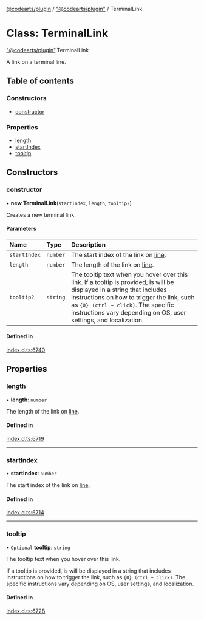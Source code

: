 [@codearts/plugin](../README.md) / ["@codearts/plugin"](../modules/_codearts_plugin_.md) / TerminalLink

# Class: TerminalLink

["@codearts/plugin"](../modules/_codearts_plugin_.md).TerminalLink

A link on a terminal line.

## Table of contents

### Constructors

- [constructor](codearts_plugin_.TerminalLink.md#constructor)

### Properties

- [length](codearts_plugin_.TerminalLink.md#length)
- [startIndex](codearts_plugin_.TerminalLink.md#startindex)
- [tooltip](codearts_plugin_.TerminalLink.md#tooltip)

## Constructors

### constructor

• **new TerminalLink**(`startIndex`, `length`, `tooltip?`)

Creates a new terminal link.

#### Parameters

| Name | Type | Description |
| :------ | :------ | :------ |
| `startIndex` | `number` | The start index of the link on [line](../interfaces/codearts_plugin_.TerminalLinkContext.md#line). |
| `length` | `number` | The length of the link on [line](../interfaces/codearts_plugin_.TerminalLinkContext.md#line). |
| `tooltip?` | `string` | The tooltip text when you hover over this link.  If a tooltip is provided, is will be displayed in a string that includes instructions on how to trigger the link, such as `{0} (ctrl + click)`. The specific instructions vary depending on OS, user settings, and localization. |

#### Defined in

[index.d.ts:6740](https://github.com/shuyaqian/cloudide-plugin-api/blob/3fbdd11/index.d.ts#L6740)

## Properties

### length

• **length**: `number`

The length of the link on [line](../interfaces/codearts_plugin_.TerminalLinkContext.md#line).

#### Defined in

[index.d.ts:6719](https://github.com/shuyaqian/cloudide-plugin-api/blob/3fbdd11/index.d.ts#L6719)

___

### startIndex

• **startIndex**: `number`

The start index of the link on [line](../interfaces/codearts_plugin_.TerminalLinkContext.md#line).

#### Defined in

[index.d.ts:6714](https://github.com/shuyaqian/cloudide-plugin-api/blob/3fbdd11/index.d.ts#L6714)

___

### tooltip

• `Optional` **tooltip**: `string`

The tooltip text when you hover over this link.

If a tooltip is provided, is will be displayed in a string that includes instructions on
how to trigger the link, such as `{0} (ctrl + click)`. The specific instructions vary
depending on OS, user settings, and localization.

#### Defined in

[index.d.ts:6728](https://github.com/shuyaqian/cloudide-plugin-api/blob/3fbdd11/index.d.ts#L6728)

